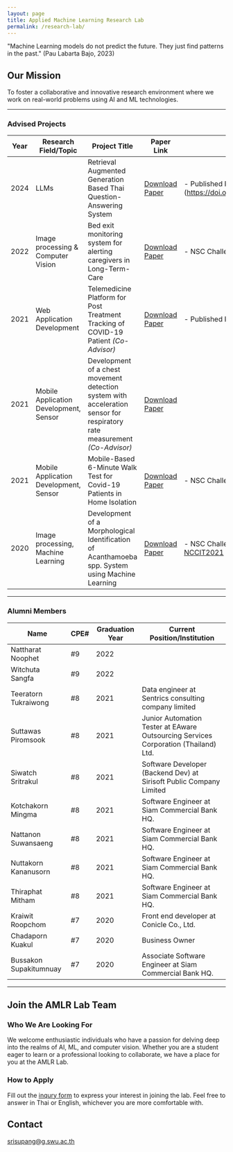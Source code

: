 ```yaml
---
layout: page
title: Applied Machine Learning Research Lab
permalink: /research-lab/
---
```


<p class="message">
"Machine Learning models do not predict the future.
They just find patterns in the past."
(Pau Labarta Bajo, 2023) </p>

## Our Mission

To foster a collaborative and innovative research environment where we work on real-world problems using AI and ML technologies.

---

### Advised Projects

| Year  | Research Field/Topic           |        Project Title                                |    Paper Link                   | Notable Achievements      |
|-------|--------------------------------|-----------------------------------------------------|---------------------------------|------------------------------
| 2024  | LLMs   |  Retrieval Augmented Generation Based Thai Question-Answering System | [Download Paper]() | -  Published Paper in [ICBIR2024] (https://doi.org/10.1109/ICBIR61386.2024.10875697) |
| 2022  | Image processing & Computer Vision   |  Bed exit monitoring system for alerting caregivers in Long-Term-Care | [Download Paper](https://drive.google.com/file/d/1GvOXlH--kjaelC7ZhBpP0NYKkyUQDA9h/view?usp=sharing) | - NSC Challenge Round 2 (2023) |
| 2021  | Web Application Development          |  Telemedicine Platform for Post Treatment Tracking of COVID-19 Patient *(Co-Advisor)*| [Download Paper](https://drive.google.com/file/d/1gUF1FlNn7inMQ3b23Ob2pGQVz1pbdane/view?usp=sharing)| - Published Paper in [INCIT2022](https://doi.org/10.1109/InCIT56086.2022.10067777) |
| 2021  | Mobile Application Development, Sensor   |  Development of a chest movement detection system with acceleration sensor for respiratory rate measurement *(Co-Advisor)* | [Download Paper](https://drive.google.com/file/d/1sOOmyccszOVrIweeKXoDheYeM4FKcoc1/view?usp=sharing) |
| 2021  | Mobile Application Development, Sensor  |  Mobile-Based 6-Minute Walk Test for Covid-19 Patients in Home Isolation  | [Download Paper](https://drive.google.com/file/d/1QsHmDZm0T_jKJZtdmsKXsxrrMOzbbHFk/view?usp=sharing) | - NSC Challenge Round 1 (2022) |
| 2020  | Image processing, Machine Learning    |  Development of a Morphological Identification of Acanthamoeba spp. System using Machine Learning  | [Download Paper](https://drive.google.com/file/d/1fQXYg_PIQ0Qysd-2_rZB3x8bul9usHMI/view?usp=sharing) | - NSC Challenge Round 1 (2021) -  Published Paper in [NCCIT2021](https://nccit.net/) |


---
### Alumni Members

| Name                 | CPE#   |  Graduation Year | Current Position/Institution                                         |
|----------------------|-------|-------------------  |--------------------------------------------------------------------|
| Nattharat Noophet    |  #9   |  2022              |                                                          |
| Witchuta Sangfa      |  #9   |  2022              |                                                          |
| Teeratorn Tukraiwong | #8    |  2021              | Data engineer at Sentrics consulting company limited     |
| Suttawas Piromsook   | #8    |  2021              | Junior Automation Tester at EAware Outsourcing Services Corporation (Thailand) Ltd.  |
| Siwatch Sritrakul    | #8    |  2021              | Software Developer (Backend Dev) at Sirisoft Public Company Limited    |
| Kotchakorn Mingma    | #8    |  2021              | Software Engineer at Siam Commercial Bank HQ.  |
| Nattanon Suwansaeng   | #8    |  2021             | Software Engineer at Siam Commercial Bank HQ. |
| Nuttakorn Kananusorn  | #8    |  2021             | Software Engineer at Siam Commercial Bank HQ.  |
| Thiraphat Mitham      | #8    |  2021             | Software Engineer at Siam Commercial Bank HQ. |
| Kraiwit Roopchom      | #7    |  2020             | Front end developer at Conicle Co., Ltd. |
| Chadaporn Kuakul      | #7    |  2020             | Business Owner  |
| Bussakon Supakitumnuay   | #7    |  2020          | Associate Software Engineer at Siam Commercial Bank HQ.  |


---
## Join the AMLR Lab Team

### **Who We Are Looking For**

We welcome enthusiastic individuals who have a passion for delving deep into the realms of AI, ML, and computer vision. Whether you are a student eager to learn or a professional looking to collaborate, we have a place for you at the AMLR Lab.

### **How to Apply**

Fill out the [inqury form](https://docs.google.com/forms/d/e/1FAIpQLSfGZmFltWeihL4Hr1spJcLZOvxOk54LvL8DxZ9xU5gbn7by9Q/viewform?usp=pp_url) to express your interest in joining the lab. Feel free to answer in Thai or English, whichever you are more comfortable with.

## Contact

[srisupang@g.swu.ac.th](mailto:srisupang@g.swu.ac.th)
